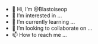 - 👋 Hi, I’m @Blastoiseop
- 👀 I’m interested in ...
- 🌱 I’m currently learning ...
- 💞️ I’m looking to collaborate on ...
- 📫 How to reach me ...

<!---
Blastoiseop/Blastoiseop is a ✨ special ✨ repository because its `README.md` (this file) appears on your GitHub profile.
You can click the Preview link to take a look at your changes.
--->
